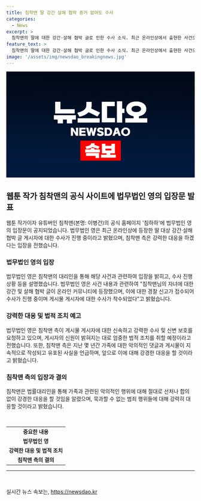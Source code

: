 ```yaml
---
title: 침착맨 딸 강간 살해 협박 증거 없어도 수사
categories:
  - News
excerpt: >
  침착맨의 딸에 대한 강간·살해 협박 글로 인한 수사 소식. 최근 온라인상에서 출현한 사건으로, 침착맨 측은 강경 대응을 약속하며 법무법인 영이 이 사안에 대한 입장을 밝혔다. 이에 따르면, 수사기관은 게시물의 작성자에 대한 조사에 착수했으며, 침착맨은 신속하고 강력한 수사 및 가족의 신변 보호를 요청했다. 또한, 앞으로 악의적인 행위에 대해 강경한 대응할 것이라고 밝히며, 이에 대한 주변의 관심과 우려가 증가하고 있다.
feature_text: >
  침착맨의 딸에 대한 강간·살해 협박 글로 인한 수사 소식. 최근 온라인상에서 출현한 사건으로, 침착맨 측은 강경 대응을 약속하며 법무법인 영이 이 사안에 대한 입장을 밝혔다. 이에 따르면, 수사기관은 게시물의 작성자에 대한 조사에 착수했으며, 침착맨은 신속하고 강력한 수사 및 가족의 신변 보호를 요청했다. 또한, 앞으로 악의적인 행위에 대해 강경한 대응할 것이라고 밝히며, 이에 대한 주변의 관심과 우려가 증가하고 있다.
image: '/assets/img/newsdao_breakingnews.jpg'
---
```


<p><img src="/assets/img/newsdao_breakingnews.jpg" alt="implanttips 속보" /></p>

<h2 data-ke-size="size26">웹툰 작가 침착맨의 공식 사이트에 법무법인 영의 입장문 발표</h2>

<p data-ke-size="size16">웹툰 작가이자 유튜버인 침착맨(본명: 이병건)의 공식 홈페이지 '침하하'에 법무법인 영의 입장문이 공지되었습니다. 법무법인 영은 최근 온라인상에 등장한 딸 대상 강간·살해 협박 글 게시자에 대한 수사가 진행 중이라고 밝혔으며, 침착맨 측은 강력한 대응을 하겠다는 입장을 전했습니다.</p>

<h3>법무법인 영의 입장</h3>

<p data-ke-size="size16">법무법인 영은 침착맨의 대리인을 통해 해당 사건과 관련하여 입장을 밝히고, 수사 진행 상황 등을 설명했습니다. 법무법인 영은 사건 내용과 관련하여 "침착맨님의 자녀에 대한 강간 및 살해 협박 글이 온라인 커뮤니티에 등장했으며, 이에 대한 경찰 신고가 접수되어 수사가 진행 중이며 게시물 게시자에 대한 수사가 착수되었다"고 밝혔습니다.</p>

<h3>강력한 대응 및 법적 조치 예고</h3>

<p data-ke-size="size16">법무법인 영은 침착맨 측이 게시물 게시자에 대한 신속하고 강력한 수사 및 신변 보호를 요청하고 있으며, 게시자의 신원이 밝혀지는 대로 엄중한 법적 조치를 취할 예정이라고 전했습니다. 또한, 침착맨 측은 지난 몇 년간 가족에 대한 악의적인 댓글과 게시물이 지속적으로 작성되고 유포된 사실을 언급하며, 앞으로 이에 대해 강경한 대응을 할 것이라고 밝혔습니다.</p>

<h3>침착맨 측의 입장과 결의</h3>

<p data-ke-size="size16">침착맨은 법률대리인을 통해 가족과 관련된 악의적인 행위에 대해 절대로 선처나 합의 없이 강경한 대응을 할 것임을 알렸으며, 묵과할 수 없는 범죄 행위들에 대해 강력히 대응할 것이라고 밝혔습니다.</p>

<p data-ke-size="size16">&nbsp;</p>

<table>
    <tbody>
        <tr>
            <td style="text-align: center; height: 17px;"><b>중요한 내용</b></td>
        </tr>
        <tr>
            <td style="text-align: center; height: 17px;"><b>법무법인 영</b></td>
        </tr>
        <tr>
            <td style="text-align: center; height: 17px;"><b>강력한 대응 및 법적 조치</b></td>
        </tr>
        <tr>
            <td style="text-align: center; height: 17px;"><b>침착맨 측의 결의</b></td>
        </tr>
    </tbody>
</table>

<hr>

<p data-ke-size="size16">&nbsp;</p>
실시간 뉴스 속보는, <a href="https://newsdao.kr" rel="dofollow">https://newsdao.kr</a>


